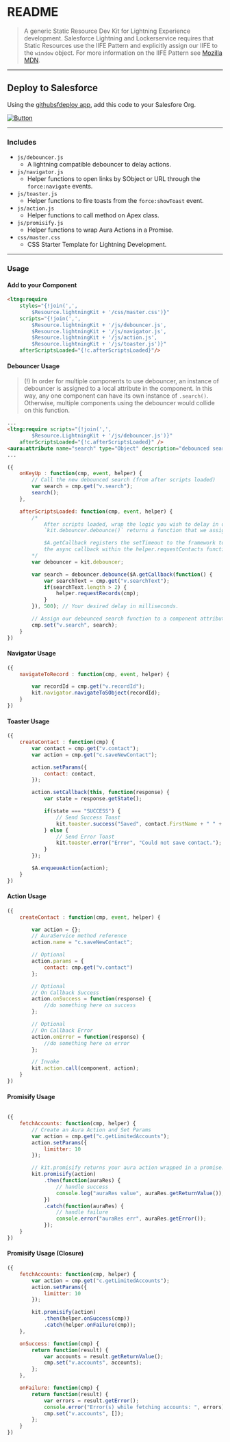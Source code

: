 # README

> A generic Static Resource Dev Kit for Lightning Experience development. Salesforce Lightning and Lockerservice requires that Static Resources use the IIFE Pattern and explicitly assign our IIFE to the `window` object. For more information on the IIFE Pattern see [Mozilla MDN](https://developer.mozilla.org/en-US/docs/Glossary/IIFE).

---

## Deploy to Salesforce

Using the [githubsfdeploy app](https://github.com/afawcett/githubsfdeploy), add this code to your Salesfore Org.

<a target="_blank" rel="noopener noreferrer" href="https://githubsfdeploy.herokuapp.com/app/githubdeploy/jlyon87/lightning-kit"><img src="https://raw.githubusercontent.com/afawcett/githubsfdeploy/master/src/main/webapp/resources/img/deploy.png" alt="Button" style="max-width:100%;"></a>


---
### Includes

* `js/debouncer.js`
	* A lightning compatible debouncer to delay actions.
* `js/navigator.js`
	* Helper functions to open links by SObject or URL through the `force:navigate` events.
* `js/toaster.js`
	* Helper functions to fire toasts from the `force:showToast` event.
* `js/action.js`
	* Helper functions to call method on Apex class.
* `js/promisify.js`
	* Helper functions to wrap Aura Actions in a Promise.
* `css/master.css`
	* CSS Starter Template for Lightning Development.

---
### Usage

#### Add to your Component

```html
<ltng:require
	styles="{!join(',',
		$Resource.lightningKit + '/css/master.css')}"
	scripts="{!join(',',
		$Resource.lightningKit + '/js/debouncer.js',
		$Resource.lightningKit + '/js/navigator.js',
		$Resource.lightningKit + '/js/action.js',
		$Resource.lightningKit + '/js/toaster.js')}"
	afterScriptsLoaded="{!c.afterScriptsLoaded}"/>
```

#### Debouncer Usage

> (!) In order for multiple components to use debouncer, an instance of debouncer is assigned to a local attribute in the component. In this way, any one component can have its own instance of `.search()`. Otherwise, multiple components using the debouncer would collide on this function.

```html
...
<ltng:require scripts="{!join(',',
		$Resource.LightningKit + '/js/debouncer.js')}"
	afterScriptsLoaded="{!c.afterScriptsLoaded}" />
<aura:attribute name="search" type="Object" description="debounced search function" />
...
```

```javascript
({
	onKeyUp : function(cmp, event, helper) {
		// Call the new debounced search (from after scripts loaded)
		var search = cmp.get("v.search");
		search();
	},

	afterScriptsLoaded: function(cmp, event, helper) {
		/*
			After scripts loaded, wrap the logic you wish to delay in debouncer.
			`kit.debouncer.debounce()` returns a function that we assign to `search`.

			$A.getCallback registers the setTimeout to the framework to observe the
			the async callback within the helper.requestContacts function.
		*/
		var debouncer = kit.debouncer;

		var search = debouncer.debounce($A.getCallback(function() {
			var searchText = cmp.get("v.searchText");
			if(searchText.length > 2) {
				helper.requestRecords(cmp);
			}
		}), 500); // Your desired delay in milliseconds.

		// Assign our debounced search function to a component attribute for later use.
		cmp.set("v.search", search);
	}
})
```

#### Navigator Usage

```javascript
({
	navigateToRecord : function(cmp, event, helper) {

		var recordId = cmp.get("v.recordId");
		kit.navigator.navigateToSObject(recordId);
	}
})
```

#### Toaster Usage

```javascript
({
	createContact : function(cmp) {
		var contact = cmp.get("v.contact");
		var action = cmp.get("c.saveNewContact");

		action.setParams({
			contact: contact,
		});

		action.setCallback(this, function(response) {
			var state = response.getState();

			if(state === "SUCCESS") {
				// Send Success Toast
				kit.toaster.success("Saved", contact.FirstName + " " + contact.LastName);
			} else {
				// Send Error Toast
				kit.toaster.error("Error", "Could not save contact.");
			}
		});

		$A.enqueueAction(action);
	}
})
```

#### Action Usage

```javascript
({
	createContact : function(cmp, event, helper) {

		var action = {};
		// AuraService method reference
		action.name = "c.saveNewContact";

		// Optional
		action.params = {
			contact: cmp.get("v.contact")
		};

		// Optional
		// On Callback Success
		action.onSuccess = function(response) {
			//do something here on success
		};

		// Optional
		// On Callback Error
		action.onError = function(response) {
			//do something here on error
		};

		// Invoke
		kit.action.call(component, action);
	}
})
```

#### Promisify Usage

```javascript

({
	fetchAccounts: function(cmp, helper) {
		// Create an Aura Action and Set Params
		var action = cmp.get("c.getLimitedAccounts");
		action.setParams({
			limitter: 10
		});

		// kit.promisify returns your aura action wrapped in a promise.
		kit.promisify(action)
			.then(function(auraRes) {
				// handle success
				console.log("auraRes value", auraRes.getReturnValue());
			})
			.catch(function(auraRes) {
				// handle failure
				console.error("auraRes err", auraRes.getError());
			});
	}
})
```

#### Promisify Usage (Closure)

```javascript
({
	fetchAccounts: function(cmp, helper) {
		var action = cmp.get("c.getLimitedAccounts");
		action.setParams({
			limitter: 10
		});

		kit.promisify(action)
			.then(helper.onSuccess(cmp))
			.catch(helper.onFailure(cmp));
	},

	onSuccess: function(cmp) {
		return function(result) {
			var accounts = result.getReturnValue();
			cmp.set("v.accounts", accounts);
		};
	},

	onFailure: function(cmp) {
		return function(result) {
			var errors = result.getError();
			console.error("Error(s) while fetching accounts: ", errors);
			cmp.set("v.accounts", []);
		};
	}
})
```
